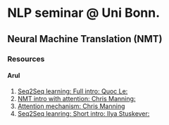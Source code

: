 # NLP seminar @ Uni Bonn.

## Neural Machine Translation (NMT)



### Resources

#### Arul

1. [Seq2Seq learning: Full intro: Quoc Le:](https://www.youtube.com/watch?v=G5RY_SUJih4)
2. [NMT intro with attention: Chris Manning:](https://www.youtube.com/watch?v=IxQtK2SjWWM&t=3191s)
3. [Attention mechanism: Chris Manning](https://www.youtube.com/watch?v=XvOKXJxDn1U)
4. [Seq2Seq leanring: Short intro: Ilya Stuskever:](https://www.youtube.com/watch?v=-uyXE7dY5H)
